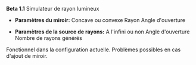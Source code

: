 **Beta 1.1**
Simulateur de rayon lumineux

- **Paramètres du miroir:**
Concave ou convexe
Rayon
Angle d'ouverture

- **Paramètres de la source de rayons:**
A l'infini ou non
Angle d'ouverture
Nombre de rayons générés

Fonctionnel dans la configuration actuelle. Problèmes possibles en cas d'ajout de miroir.
